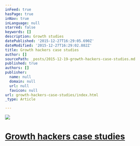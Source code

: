 ```yaml
---
inFeed: true
hasPage: true
inNav: true
inLanguage: null
starred: false
keywords: []
description: Growth studies
datePublished: '2015-12-27T16:29:05.690Z'
dateModified: '2015-12-27T16:29:02.882Z'
title: Growth hackers case studies
author: []
sourcePath: _posts/2015-12-19-growth-hackers-case-studies.md
published: true
authors: []
publisher:
  name: null
  domain: null
  url: null
  favicon: null
url: growth-hackers-case-studies/index.html
_type: Article

---
```

![](https://s3-us-west-2.amazonaws.com/the-grid-img/p/5be1aaaee8f9d8af74a126a0cb1d51c91e986ed0.jpg)

# [Growth hackers case studies][0]

[0]: http://growthhackers.com/growth-studies